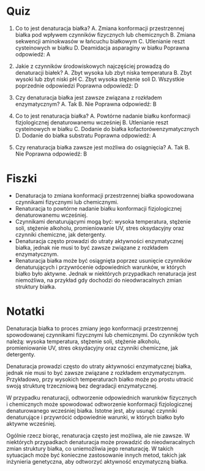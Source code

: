  # Quiz

1. Co to jest denaturacja białka?
A. Zmiana konformacji przestrzennej białka pod wpływem czynników fizycznych lub chemicznych
B. Zmiana sekwencji aminokwasów w łańcuchu białkowym
C. Utlenianie reszt cysteinowych w białku
D. Deamidacja asparaginy w białku
Poprawna odpowiedź: A

2. Jakie z czynników środowiskowych najczęściej prowadzą do denaturacji białek?
A. Zbyt wysoka lub zbyt niska temperatura
B. Zbyt wysoki lub zbyt niski pH
C. Zbyt wysoka stężenie soli
D. Wszystkie poprzednie odpowiedzi
Poprawna odpowiedź: D

3. Czy denaturacja białka jest zawsze związana z rozkładem enzymatycznym?
A. Tak
B. Nie
Poprawna odpowiedź: B

4. Co to jest renaturacja białka?
A. Powtórne nadanie białku konformacji fizjologicznej denaturowanemu wcześniej
B. Utlenianie reszt cysteinowych w białku
C. Dodanie do białka kofactorówenzymatycznych
D. Dodanie do białka substratu
Poprawna odpowiedź: A

5. Czy renaturacja białka zawsze jest możliwa do osiągnięcia?
A. Tak
B. Nie
Poprawna odpowiedź: B

# Fiszki

- Denaturacja to zmiana konformacji przestrzennej białka spowodowana czynnikami fizycznymi lub chemicznymi.
- Renaturacja to powtórne nadanie białku konformacji fizjologicznej denaturowanemu wcześniej.
- Czynnikami denaturującymi mogą być: wysoka temperatura, stężenie soli, stężenie alkoholu, promieniowanie UV, stres oksydacyjny oraz czynniki chemiczne, jak detergenty.
- Denaturacja często prowadzi do utraty aktywności enzymatycznej białka, jednak nie musi to być zawsze związane z rozkładem enzymatycznym.
- Renaturacja białka może być osiągnięta poprzez usunięcie czynników denaturujących i przywrócenie odpowiednich warunków, w których białko było aktywne. Jednak w niektórych przypadkach renaturacja jest niemożliwa, na przykład gdy dochodzi do nieodwracalnych zmian struktury białka.

# Notatki

Denaturacja białka to proces zmiany jego konformacji przestrzennej spowodowanej czynnikami fizycznymi lub chemicznymi. Do czynników tych należą: wysoka temperatura, stężenie soli, stężenie alkoholu, promieniowanie UV, stres oksydacyjny oraz czynniki chemiczne, jak detergenty.

Denaturacja prowadzi często do utraty aktywności enzymatycznej białka, jednak nie musi to być zawsze związane z rozkładem enzymatycznym. Przykładowo, przy wysokich temperaturach białko może po prostu utracić swoją strukturę trzeczniową bez degradacji enzymatycznej.

W przypadku renaturacji, odtworzenie odpowiednich warunków fizycznych i chemicznych może spowodować odtworzenie konformacji fizjologicznej denaturowanego wcześniej białka. Istotne jest, aby usunąć czynniki denaturujące i przywrócić odpowiednie warunki, w których białko było aktywne wcześniej.

Ogólnie rzecz biorąc, renaturacja często jest możliwa, ale nie zawsze. W niektórych przypadkach denaturacja może prowadzić do nieodwracalnych zmian struktury białka, co uniemożliwia jego renaturację. W takich sytuacjach może być konieczne zastosowanie innych metod, takich jak inżynieria genetyczna, aby odtworzyć aktywność enzymatyczną białka.